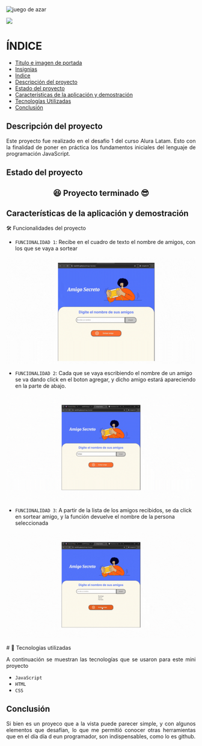 <img width="3780" id= "titulo" height="1890" alt="juego de azar" src="https://github.com/user-attachments/assets/26f46251-fb25-4f60-b168-3cce67e6df00" />
<p align= "left">
  <img src= "https://img.shields.io/badge/status-terminado-green" id= "insignias">
</p>

# ÍNDICE
- [Titulo e imagen de portada](#titulo)
- [Insignias](#insignias)
- [Indice](#Indice)
- [Descripción del proyecto](#descripcion)
- [Estado del proyecto](#estado)
- [Características de la aplicación y demostración](#caracteristicas)
- [Tecnologías Utilizadas](#tecnologias)
- [Conclusión](#conclusion)

## Descripción del proyecto
<p align="justify" id= "descripcion">
Este proyecto fue realizado en el desafio 1 del curso Alura Latam. Esto con la finalidad de poner en práctica los fundamentos iniciales del lenguaje de programación JavaScript. 
</p>

## Estado del proyecto

<h2 align="center" id="estado">
  😆 Proyecto terminado 😎
</h2>

## Características de la aplicación y demostración 
<p align= "justify" id= "caracteristicas">
🛠️ Funcionalidades del proyecto

- `FUNCIONALIDAD 1`: Recibe en el cuadro de texto el nombre de amigos, con los que se vaya a sortear
<img src="https://github.com/luke9301/Amigo-Secreto/blob/main/assets/img/Dise%C3%B1o%20sin%20t%C3%ADtulo.gif">

- `FUNCIONALIDAD 2`: Cada que se vaya escribiendo el nombre de un amigo se va dando click en el boton agregar, y dicho amigo estará apareciendo en la parte de abajo.
<img src="https://github.com/luke9301/Amigo-Secreto/blob/main/assets/img/Dise%C3%B1o%20sin%20t%C3%ADtulo%20(1).gif">

- `FUNCIONALIDAD 3`: A partir de la lista de los amigos recibidos, se da click en sortear amigo, y la función devuelve el nombre de la persona seleccionada
<img src="https://github.com/luke9301/Amigo-Secreto/blob/main/assets/img/Dise%C3%B1o%20sin%20t%C3%ADtulo%20(2).gif">
  </p>
# 🚀 Tecnologias utilizadas
<p align= "justify" id="tecnologias">
  A continuación se muestran las tecnologías que se usaron para este mini proyecto

- `JavaScript`
- `HTML`
- `CSS`
</p>

## Conclusión
<p align= "justify" id= "conclusion">
  Si bien es un proyeco que a la vista puede parecer simple, y con algunos elementos que desafían, lo que me permitió  conocer otras herramientas que en el día día d eun programador, son indispensables, como lo es github. 
</p>
